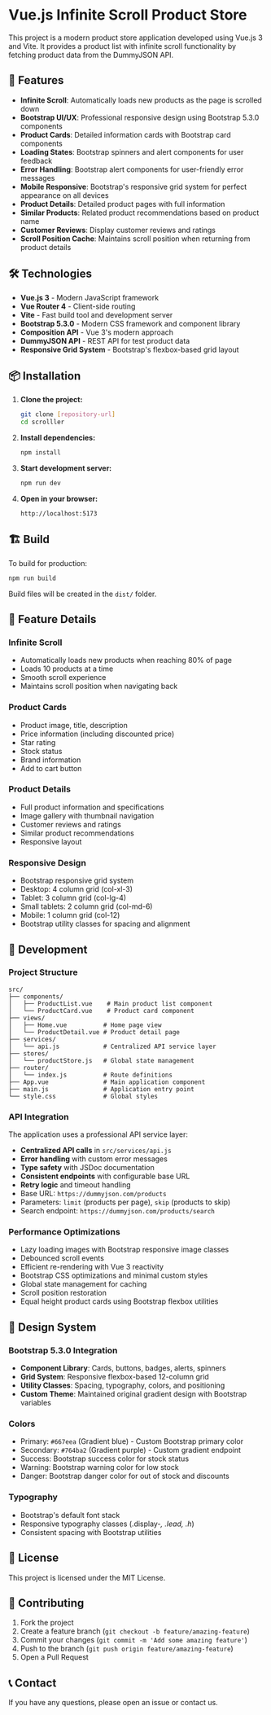 # Vue.js Infinite Scroll Product Store

This project is a modern product store application developed using Vue.js 3 and Vite. It provides a product list with infinite scroll functionality by fetching product data from the DummyJSON API.

## 🚀 Features

- **Infinite Scroll**: Automatically loads new products as the page is scrolled down
- **Bootstrap UI/UX**: Professional responsive design using Bootstrap 5.3.0 components
- **Product Cards**: Detailed information cards with Bootstrap card components
- **Loading States**: Bootstrap spinners and alert components for user feedback
- **Error Handling**: Bootstrap alert components for user-friendly error messages
- **Mobile Responsive**: Bootstrap's responsive grid system for perfect appearance on all devices
- **Product Details**: Detailed product pages with full information
- **Similar Products**: Related product recommendations based on product name
- **Customer Reviews**: Display customer reviews and ratings
- **Scroll Position Cache**: Maintains scroll position when returning from product details

## 🛠 Technologies

- **Vue.js 3** - Modern JavaScript framework
- **Vue Router 4** - Client-side routing
- **Vite** - Fast build tool and development server
- **Bootstrap 5.3.0** - Modern CSS framework and component library
- **Composition API** - Vue 3's modern approach
- **DummyJSON API** - REST API for test product data
- **Responsive Grid System** - Bootstrap's flexbox-based grid layout

## 📦 Installation

1. **Clone the project:**
   ```bash
   git clone [repository-url]
   cd scrolller
   ```

2. **Install dependencies:**
   ```bash
   npm install
   ```

3. **Start development server:**
   ```bash
   npm run dev
   ```

4. **Open in your browser:**
   ```
   http://localhost:5173
   ```

## 🏗 Build

To build for production:

```bash
npm run build
```

Build files will be created in the `dist/` folder.

## 📱 Feature Details

### Infinite Scroll
- Automatically loads new products when reaching 80% of page
- Loads 10 products at a time
- Smooth scroll experience
- Maintains scroll position when navigating back

### Product Cards
- Product image, title, description
- Price information (including discounted price)
- Star rating
- Stock status
- Brand information
- Add to cart button

### Product Details
- Full product information and specifications
- Image gallery with thumbnail navigation
- Customer reviews and ratings
- Similar product recommendations
- Responsive layout

### Responsive Design
- Bootstrap responsive grid system
- Desktop: 4 column grid (col-xl-3)
- Tablet: 3 column grid (col-lg-4)
- Small tablets: 2 column grid (col-md-6)
- Mobile: 1 column grid (col-12)
- Bootstrap utility classes for spacing and alignment

## 🔧 Development

### Project Structure
```
src/
├── components/
│   ├── ProductList.vue    # Main product list component
│   └── ProductCard.vue    # Product card component
├── views/
│   ├── Home.vue          # Home page view
│   └── ProductDetail.vue # Product detail page
├── services/
│   └── api.js            # Centralized API service layer
├── stores/
│   └── productStore.js   # Global state management
├── router/
│   └── index.js          # Route definitions
├── App.vue               # Main application component
├── main.js               # Application entry point
└── style.css             # Global styles
```

### API Integration
The application uses a professional API service layer:
- **Centralized API calls** in `src/services/api.js`
- **Error handling** with custom error messages
- **Type safety** with JSDoc documentation
- **Consistent endpoints** with configurable base URL
- **Retry logic** and timeout handling
- Base URL: `https://dummyjson.com/products`
- Parameters: `limit` (products per page), `skip` (products to skip)
- Search endpoint: `https://dummyjson.com/products/search`

### Performance Optimizations
- Lazy loading images with Bootstrap responsive image classes
- Debounced scroll events
- Efficient re-rendering with Vue 3 reactivity
- Bootstrap CSS optimizations and minimal custom styles
- Global state management for caching
- Scroll position restoration
- Equal height product cards using Bootstrap flexbox utilities

## 🎨 Design System

### Bootstrap 5.3.0 Integration
- **Component Library**: Cards, buttons, badges, alerts, spinners
- **Grid System**: Responsive flexbox-based 12-column grid
- **Utility Classes**: Spacing, typography, colors, and positioning
- **Custom Theme**: Maintained original gradient design with Bootstrap variables

### Colors
- Primary: `#667eea` (Gradient blue) - Custom Bootstrap primary color
- Secondary: `#764ba2` (Gradient purple) - Custom gradient endpoint
- Success: Bootstrap success color for stock status
- Warning: Bootstrap warning color for low stock
- Danger: Bootstrap danger color for out of stock and discounts

### Typography
- Bootstrap's default font stack
- Responsive typography classes (.display-*, .lead, .h*)
- Consistent spacing with Bootstrap utilities

## 📄 License

This project is licensed under the MIT License.

## 🤝 Contributing

1. Fork the project
2. Create a feature branch (`git checkout -b feature/amazing-feature`)
3. Commit your changes (`git commit -m 'Add some amazing feature'`)
4. Push to the branch (`git push origin feature/amazing-feature`)
5. Open a Pull Request

## 📞 Contact

If you have any questions, please open an issue or contact us.
